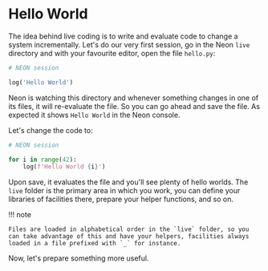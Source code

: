 # Hello World

The idea behind live coding is to write and evaluate code to change a
system incrementally. Let's do our very first session, go in the Neon
`live` directory and with your favourite editor, open the file
`hello.py`:
 
``` python
# NEON session

log('Hello World')
```

Neon is watching this directory and whenever something changes in one
of its files, it will re-evaluate the file. So you can go ahead and
save the file. As expected it shows `Hello World` in the Neon console.

Let's change the code to:

``` python
# NEON session

for i in range(42):
    log(f'Hello World {i}')
```

Upon save, it evaluates the file and you'll see plenty of hello
worlds. The `live` folder is the primary area in which you work, you
can define your libraries of facilities there, prepare your helper
functions, and so on.

!!! note

    Files are loaded in alphabetical order in the `live` folder, so you
    can take advantage of this and have your helpers, facilities always
    loaded in a file prefixed with `_` for instance.

Now, let's prepare something more useful.
